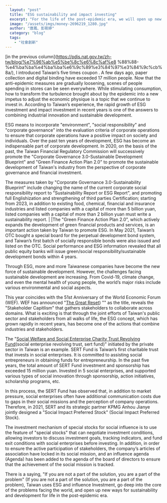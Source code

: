 ```yaml
---
  layout: "post"
  title: "ESG sustainability and impact investing"
  excerpt: "For the life of the post-epidemic era, we will open up new ways of taking both sustainability and development into consideration."
  image: "/assets/imgs/money-2696219_1280.jpg"
  author: "唐鳳、彭筱婷"
  category: "blog"
  tags: 
    - "社會創新"
---
```



[in the previous column](https://pdis.nat.gov.tw/zh-tw/blog/%e7%96%ab%e5%be%8c%e6%8c%af%e8 %88%88-%e4%ba%ba%e4%ba%ba%e6%9c%89%e3%84%97%e3%84%9c%cb%8a/), I introduced Taiwan’s five times coupon . A few days ago, paper collection and digital binding have exceeded 17 million people. Now that the anti-epidemic measures are gradually loosening, scenes of people spending in stores can be seen everywhere. While stimulating consumption, how to transform the turbulence brought about by the epidemic into a new impetus to adjust the economic physique is a topic that we continue to invest in. According to Taiwan’s experience, the rapid growth of ESG investment and impact investment in recent years is one of the answers to combining industrial innovation and sustainable development. 

ESG means to incorporate "environment", "social responsibility" and "corporate governance" into the evaluation criteria of corporate operations to ensure that corporate operations have a positive impact on society and individuals. Over the past ten years of development, ESG has become an indispensable part of corporate development. In 2020, on the basis of the past, the Taiwan Financial Regulatory Commission will successively promote the "Corporate Governance 3.0-Sustainable Development Blueprint" and "Green Finance Action Plan 2.0" to promote the sustainable development of Taiwan's industry from the perspective of corporate governance and financial investment. 

The measures taken by "Corporate Governance 3.0-Sustainability Blueprint" include changing the name of the current corporate social responsibility report to "Sustainability Report or ESG Report", and promoting full Englishization and strengthening of third parties Certification; starting from 2023, in addition to existing food, chemical, financial and insurance industries and listed companies with a capital of more than 5 billion yuan, listed companies with a capital of more than 2 billion yuan must write a sustainability report.
| |The "Green Finance Action Plan 2.0", which actively expands the development of green financial products and services, is an important action taken by Taiwan to promote ESG. In May 2021, Taiwan’s OTC bought a special board for the perpetual development bond system, and Taiwan’s first batch of socially responsible bonds were also issued and listed on the OTC. Social performance and ESG information revealed that all public equity banks will issue green/social responsibility/sustainable development bonds within 4 years. 

Through ESG, more and more Taiwanese companies have become the new force of sustainable development. However, the challenges facing sustainable development are increasing. From Covid-19, climate change, and even the mental health of young people, the world’s major risks include various environmental and social aspects. 

This year coincides with the 51st Anniversary of the World Economic Forum (WEF). WEF has announced "[The Great Reset](https://www.weforum.org/great-reset/)) "" as the title, reveals the "Stakeholder Capitlism" that gathers stakeholders to collaborate across domains. What is exciting is that through the joint efforts of Taiwan's public sector and stakeholders from all walks of life, the ESG concept, which has grown rapidly in recent years, has become one of the actions that combine industries and stakeholders. 

The "[Social Welfare and Social Enterprise Charity Trust Revolving Fund](https://sert.tw/)(social enterprise revolving trust, sert fund)" initiated by the private sector in Taiwan is an example. SERT Fund is Taiwan’s first charitable trust that invests in social enterprises. It is committed to assisting social entrepreneurs in obtaining funds for entrepreneurship. In the past five years, the total amount of SERT Fund investment and sponsorship has exceeded 15 million yuan. Invested in 5 social enterprises, and supported various types of social innovation through sponsorship, action initiatives, scholarship programs, etc. 

In this process, the SERT Fund has observed that, in addition to market pressure, social enterprises often have additional communication costs due to gaps in their social missions and the perception of company operations. Therefore, in 2021, SERT and its strategic partner KPMG Anhou Jianye jointly designed a "Social Impact Preferred Stock" (Social Impact Preferred Stock). 

The investment mechanism of special stocks for social influence is to use the feature of "special stocks" that can negotiate investment conditions, allowing investors to discuss investment goals, tracking indicators, and fund exit conditions with social enterprises before investing. In addition, in order to ensure the active participation of stakeholders, the company’s articles of association have locked in its social mission, and an influence agenda (Agenda) has been added to the agenda of the board of directors to ensure that the achievement of the social mission is tracked. 

There is a saying, "If you are not a part of the solution, you are a part of the problem" (If you are not a part of the solution, you are a part of the problem), Taiwan uses ESG and influence Investment, go deep into the core of the problems facing the world, and open up new ways for sustainability and development for life in the post-epidemic era. 

